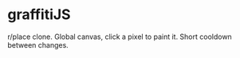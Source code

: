 # graffitiJS

r/place clone. Global canvas, click a pixel to paint it. Short cooldown between changes.
